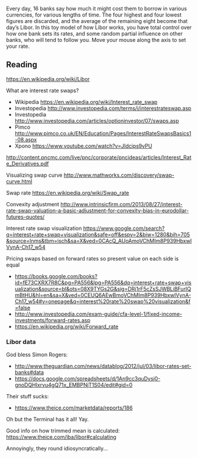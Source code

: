 Every day, 16 banks say how much it might cost them to borrow in various currencies, for various lengths of time. The four highest and four lowest figures are discarded, and the average of the remaining eight become that day’s Libor. In this toy model of how Libor works, you have total control over how one bank sets its rates, and some random partial influence on other banks, who will tend to follow you. Move your mouse along the axis to set your rate.

## Reading

https://en.wikipedia.org/wiki/Libor

What are interest rate swaps?
- Wikipedia https://en.wikipedia.org/wiki/Interest_rate_swap
- Investopedia http://www.investopedia.com/terms/i/interestrateswap.asp
- Investopedia http://www.investopedia.com/articles/optioninvestor/07/swaps.asp
- Pimco http://www.pimco.co.uk/EN/Education/Pages/InterestRateSwapsBasics1-08.aspx
- Xpono https://www.youtube.com/watch?v=JIdcips9vPU

http://content.pncmc.com/live/pnc/corporate/pncideas/articles/Interest_Rate_Derivatives.pdf

Visualizing swap curve http://www.mathworks.com/discovery/swap-curve.html

Swap rate https://en.wikipedia.org/wiki/Swap_rate

Convexity adjustment http://www.intrinsicfirm.com/2013/08/27/interest-rate-swap-valuation-a-basic-adjustment-for-convexity-bias-in-eurodollar-futures-quotes/

Interest rate swap visualization https://www.google.com/search?q=interest+rate+swap+visualization&safe=off&espv=2&biw=1280&bih=705&source=lnms&tbm=isch&sa=X&ved=0CAcQ_AUoAmoVChMIm8P939HbxwIVynA-Ch17_w54

Pricing swaps based on forward rates so present value on each side is equal 
- https://books.google.com/books?id=fE73CXRX7R8C&pg=PA556&lpg=PA556&dq=interest+rate+swap+visualization&source=bl&ots=08X9TYGs2G&sig=DRj1rF5cZsSJWBLiBFurIQmBtHU&hl=en&sa=X&ved=0CEUQ6AEwBmoVChMIm8P939HbxwIVynA-Ch17_w54#v=onepage&q=interest%20rate%20swap%20visualization&f=false
- http://www.investopedia.com/exam-guide/cfa-level-1/fixed-income-investments/forward-rates.asp
- https://en.wikipedia.org/wiki/Forward_rate

### Libor data

God bless Simon Rogers:
- http://www.theguardian.com/news/datablog/2012/jul/03/libor-rates-set-banks#data
- https://docs.google.com/spreadsheets/d/1An9cc3quDysj0-gnoDQHIxrvu4gQ71x_EMBPNjT1S04/edit#gid=0

Their stuff sucks:
- https://www.theice.com/marketdata/reports/186

Oh but the Terminal has it all! Yay.

Good info on how trimmed mean is calculated: https://www.theice.com/iba/libor#calculating

Annoyingly, they round idiosyncratically...